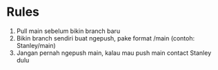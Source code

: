 # Rules
1. Pull main sebelum bikin branch baru
2. Bikin branch sendiri buat ngepush, pake format <nama>/main (contoh: Stanley/main)
3. Jangan pernah ngepush main, kalau mau push main contact Stanley dulu
